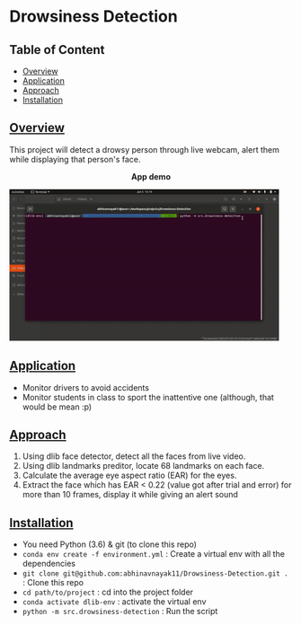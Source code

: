 # Drowsiness Detection

## Table of Content
  * [Overview](#overview)
  * [Application](#application)
  * [Approach](#approach)
  * [Installation](#installation)

## [Overview](#table-of-content)
This project will detect a drowsy person through live webcam, alert them while displaying that person's face. 

**<p align="center">App demo</p>**

![](images/demo.gif)

## [Application](#table-of-content)
- Monitor drivers to avoid accidents
- Monitor students in class to sport the inattentive one (although, that would be mean :p)

## [Approach](#table-of-content)
1. Using dlib face detector, detect all the faces from live video.
2. Using dlib landmarks preditor, locate 68 landmarks on each face.
3. Calculate the average eye aspect ratio (EAR) for the eyes. 
4. Extract the face which has EAR < 0.22 (value got after trial and error) for more than 10 frames, display it while giving an alert sound

## [Installation](#table-of-content)
- You need Python (3.6) & git (to clone this repo)
- `conda env create -f environment.yml` : Create a virtual env with all the dependencies
- `git clone git@github.com:abhinavnayak11/Drowsiness-Detection.git .` : Clone this repo
- `cd path/to/project` : cd into the project folder
- `conda activate dlib-env` : activate the virtual env
- `python -m src.drowsiness-detection` : Run the script

